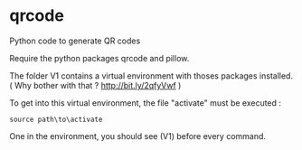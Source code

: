 # qrcode
Python code to generate QR codes


Require the python packages qrcode and pillow.

The folder V1 contains a virtual environment with thoses packages installed. ( Why bother with that ? http://bit.ly/2qfyVwf )

To get into this virtual environment, the file "activate" must be executed : 
```
source path\to\activate
```
One in the environment, you should see (V1) before every command.
